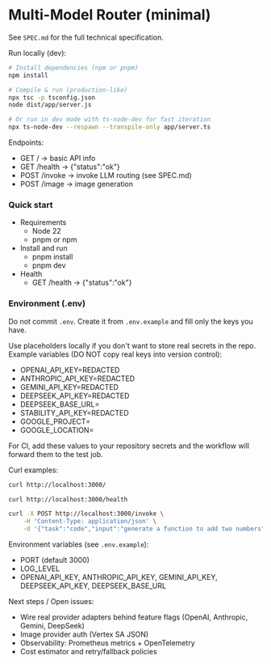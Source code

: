 
# Multi-Model Router (minimal)

See `SPEC.md` for the full technical specification.

Run locally (dev):

```bash
# Install dependencies (npm or pnpm)
npm install

# Compile & run (production-like)
npx tsc -p tsconfig.json
node dist/app/server.js

# Or run in dev mode with ts-node-dev for fast iteration
npx ts-node-dev --respawn --transpile-only app/server.ts
```

Endpoints:

- GET / -> basic API info
- GET /health -> {"status":"ok"}
- POST /invoke -> invoke LLM routing (see SPEC.md)
- POST /image -> image generation

### Quick start

- Requirements
	- Node 22
	- pnpm or npm
- Install and run
	- pnpm install
	- pnpm dev
- Health
	- GET /health → {"status":"ok"}

### Environment (.env)

Do not commit `.env`. Create it from `.env.example` and fill only the keys you have.

Use placeholders locally if you don't want to store real secrets in the repo. Example variables (DO NOT copy real keys into version control):

- OPENAI_API_KEY=REDACTED
- ANTHROPIC_API_KEY=REDACTED
- GEMINI_API_KEY=REDACTED
- DEEPSEEK_API_KEY=REDACTED
- DEEPSEEK_BASE_URL=
- STABILITY_API_KEY=REDACTED
- GOOGLE_PROJECT=
- GOOGLE_LOCATION=

For CI, add these values to your repository secrets and the workflow will forward them to the test job.

Curl examples:

```bash
curl http://localhost:3000/

curl http://localhost:3000/health

curl -X POST http://localhost:3000/invoke \
	-H 'Content-Type: application/json' \
	-d '{"task":"code","input":"generate a function to add two numbers"}'
```

Environment variables (see `.env.example`):
- PORT (default 3000)
- LOG_LEVEL
- OPENAI_API_KEY, ANTHROPIC_API_KEY, GEMINI_API_KEY, DEEPSEEK_API_KEY, DEEPSEEK_BASE_URL

Next steps / Open issues:
- Wire real provider adapters behind feature flags (OpenAI, Anthropic, Gemini, DeepSeek)
- Image provider auth (Vertex SA JSON)
- Observability: Prometheus metrics + OpenTelemetry
- Cost estimator and retry/fallback policies

